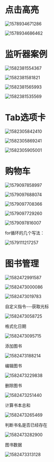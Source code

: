 # 点击高亮

![1578934671286](C:\Users\751609117\AppData\Roaming\Typora\typora-user-images\1578934671286.png)

![1578934686462](C:\Users\751609117\AppData\Roaming\Typora\typora-user-images\1578934686462.png)



# 监听器案例

![1582381554367](C:\Users\751609117\AppData\Roaming\Typora\typora-user-images\1582381554367.png)

![1582381581821](C:\Users\751609117\AppData\Roaming\Typora\typora-user-images\1582381581821.png)

![1582381565993](C:\Users\751609117\AppData\Roaming\Typora\typora-user-images\1582381565993.png)

![1582381535569](C:\Users\751609117\AppData\Roaming\Typora\typora-user-images\1582381535569.png)



# Tab选项卡

![1582305842410](C:\Users\751609117\AppData\Roaming\Typora\typora-user-images\1582305842410.png)

![1582305869241](C:\Users\751609117\AppData\Roaming\Typora\typora-user-images\1582305869241.png)

![1582305905001](C:\Users\751609117\AppData\Roaming\Typora\typora-user-images\1582305905001.png)









# 购物车

![1579097858997](C:\Users\751609117\AppData\Roaming\Typora\typora-user-images\1579097858997.png)

![1579097688074](C:\Users\751609117\AppData\Roaming\Typora\typora-user-images\1579097688074.png)

![1579097708366](C:\Users\751609117\AppData\Roaming\Typora\typora-user-images\1579097708366.png)

![1579097729260](C:\Users\751609117\AppData\Roaming\Typora\typora-user-images\1579097729260.png)

![1579097816007](C:\Users\751609117\AppData\Roaming\Typora\typora-user-images\1579097816007.png)

for循环的几个写法：

![1579111217257](C:\Users\751609117\AppData\Roaming\Typora\typora-user-images\1579111217257.png)











# 图书管理

![1582472991587](C:\Users\751609117\AppData\Roaming\Typora\typora-user-images\1582472991587.png)

![1582473000086](C:\Users\751609117\AppData\Roaming\Typora\typora-user-images\1582473000086.png)

![1582473019783](C:\Users\751609117\AppData\Roaming\Typora\typora-user-images\1582473019783.png)



自定义指令---获取光标

![1582473058725](C:\Users\751609117\AppData\Roaming\Typora\typora-user-images\1582473058725.png)

格式化日期

![1582473095715](C:\Users\751609117\AppData\Roaming\Typora\typora-user-images\1582473095715.png)

添加图书

![1582473188214](C:\Users\751609117\AppData\Roaming\Typora\typora-user-images\1582473188214.png)

编辑图书

![1582473229838](C:\Users\751609117\AppData\Roaming\Typora\typora-user-images\1582473229838.png)

删除图书

![1582473251440](C:\Users\751609117\AppData\Roaming\Typora\typora-user-images\1582473251440.png)

计算书本总和

![1582473265469](C:\Users\751609117\AppData\Roaming\Typora\typora-user-images\1582473265469.png)

判断书名是否已经存在

![1582473282900](C:\Users\751609117\AppData\Roaming\Typora\typora-user-images\1582473282900.png)

图书数据

![1582473313128](C:\Users\751609117\AppData\Roaming\Typora\typora-user-images\1582473313128.png)






























